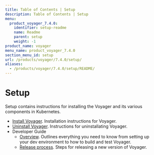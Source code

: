 ```yaml
---
title: Table of Contents | Setup
description: Table of Contents | Setup
menu:
  product_voyager_7.4.0:
    identifier: setup-readme
    name: Readme
    parent: setup
    weight: -1
product_name: voyager
menu_name: product_voyager_7.4.0
section_menu_id: setup
url: /products/voyager/7.4.0/setup/
aliases:
  - /products/voyager/7.4.0/setup/README/
---
```

# Setup

Setup contains instructions for installing the Voyager and its various components in Kubernetes.

- [Install Voyager](/products/voyager/7.4.0/setup/install). Installation instructions for Voyager.
- [Uninstall Voyager](/products/voyager/7.4.0/setup/uninstall). Instructions for uninstallating Voyager.
- Developer Guide
  - [Overview](/products/voyager/7.4.0/setup/developer-guide/overview). Outlines everything you need to know from setting up your dev environment to how to build and test Voyager.
  - [Release process](/products/voyager/7.4.0/setup/developer-guide/release). Steps for releasing a new version of Voyager.
